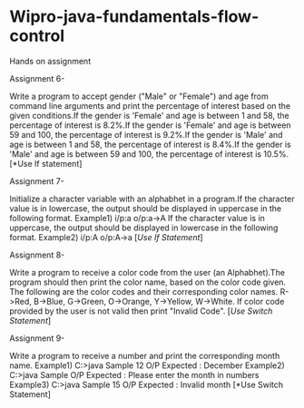 # Wipro-java-fundamentals-flow-control
Hands on assignment

Assignment 6- 

Write a program to accept gender ("Male" or "Female") and age from command line arguments and print the percentage of interest based on the given conditions.If the gender is 'Female' and age is between 1 and 58, the percentage of interest is 8.2%.If the gender is 'Female' and age is between 59 and 100, the percentage of interest is 9.2%.If the gender is 'Male' and age is between 1 and 58, the percentage of interest is 8.4%.If the gender is 'Male' and age is between 59 and 100, the percentage of interest is 10.5%.[*Use If statement]

Assignment 7-

Initialize a character variable with an alphabhet in a program.If the character value is in lowercase, the output should be displayed in uppercase in the following format.
Example1)
i/p:a
o/p:a->A
If the character value is in uppercase, the output should be displayed in lowercase in the following format.
Example2)
i/p:A
o/p:A->a
[*Use If Statement*]

Assignment 8-

Write a program to receive a color code from the user (an Alphabhet).The program should then print the color name, based on the color code given. The following are the color codes and their corresponding color names.
R->Red, B->Blue, G->Green, O->Orange, Y->Yellow, W->White. 
If color code provided by the user is not valid then print "Invalid Code". 
[*Use Switch Statement*]

Assignment 9-

Write a program to receive a number and print the corresponding month name.
Example1)
C:\>java Sample 12
O/P Expected : December
Example2)
C:\>java Sample 
O/P Expected : Please enter the month in numbers
Example3)
C:\>java Sample 15
O/P Expected : Invalid month
[*Use Switch Statement]
